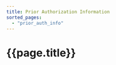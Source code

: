 ```yaml
---
title: Prior Authorization Information
sorted_pages:
  - "prior_auth_info"
---
```

# {{page.title}}
